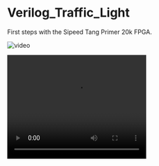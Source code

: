 # Verilog_Traffic_Light
First steps with the Sipeed Tang Primer 20k FPGA.

![video](https://youtu.be/ONJCw0yPPp8)

<video width="320" height="240" controls>
  <source src="https://youtu.be/ONJCw0yPPp8" type="video/mp4">
  Seu navegador não suporta o elemento de vídeo.
</video>
